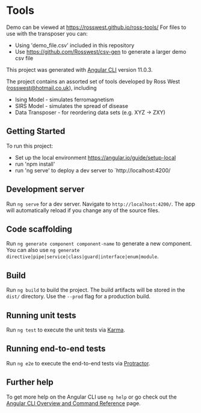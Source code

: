 # Tools

Demo can be viewed at https://rosswest.github.io/ross-tools/
For files to use with the transposer you can:
* Using 'demo_file.csv' included in this repository
* Use https://github.com/Rosswest/csv-gen to generate a larger demo csv file

This project was generated with [Angular CLI](https://github.com/angular/angular-cli) version 11.0.3.

The project contains an assorted set of tools developed by Ross West (rosswest@hotmail.co.uk), including
* Ising Model - simulates ferromagnetism
* SIRS Model - simulates the spread of disease
* Data Transposer - for reordering data sets (e.g. XYZ -> ZXY)

## Getting Started

To run this project:
* Set up the local environment https://angular.io/guide/setup-local
* run 'npm install'
* run 'ng serve' to deploy a dev server to `http://localhost:4200/

## Development server

Run `ng serve` for a dev server. Navigate to `http://localhost:4200/`. The app will automatically reload if you change any of the source files.

## Code scaffolding

Run `ng generate component component-name` to generate a new component. You can also use `ng generate directive|pipe|service|class|guard|interface|enum|module`.

## Build

Run `ng build` to build the project. The build artifacts will be stored in the `dist/` directory. Use the `--prod` flag for a production build.

## Running unit tests

Run `ng test` to execute the unit tests via [Karma](https://karma-runner.github.io).

## Running end-to-end tests

Run `ng e2e` to execute the end-to-end tests via [Protractor](http://www.protractortest.org/).

## Further help

To get more help on the Angular CLI use `ng help` or go check out the [Angular CLI Overview and Command Reference](https://angular.io/cli) page.
